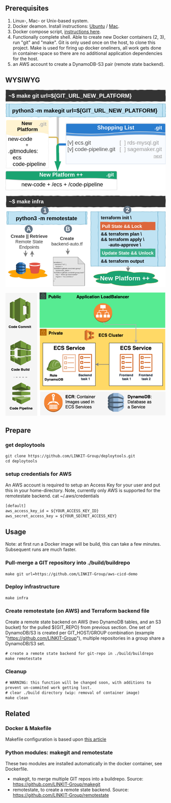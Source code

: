 
## Prerequisites
1. Linux-, Mac- or Unix-based system.
2. Docker deamon. Install instructions: [Ubuntu](https://docs.docker.com/install/linux/docker-ce/ubuntu/#install-docker-ce) / [Mac](https://docs.docker.com/docker-for-mac/install/).
3. Docker compose script, [instructions here](https://docs.docker.com/compose/install/).
4. Functionally complete shell. Able to create new Docker containers (2, 3), run "git" and "make". Git is only used once on the host, to clone this project. Make is used for firing up docker oneliners, all work gets done in container-space so there are no additional application dependencies for the host.
5. an AWS account to create a DynamoDB-S3 pair (remote state backend).


## WYSIWYG  
![MakeGit](https://github.com/LINKIT-Group/deployscript/raw/master/files/makegit-20190410.png)

![MakeInfra](https://github.com/LINKIT-Group/deployscript/raw/master/files/makeinfra-20190410.png)

![CICD](https://github.com/LINKIT-Group/deployscript/raw/master/files/cicd-fargate-update.png)


## Prepare
### get deploytools
```
git clone https://github.com/LINKIT-Group/deploytools.git
cd deploytools
```

### setup credentials for AWS
An AWS account is required to setup an Access Key for your user and put this in your home-directory. Note, currently only AWS is supported for the remotestate backend.
cat ~/.aws/credentials 
```
[default]
aws_access_key_id = ${YOUR_ACCESS_KEY_ID}
aws_secret_access_key = ${YOUR_SECRET_ACCESS_KEY}
```

## Usage
Note: at first run a Docker image will be build, this can take a few minutes. Subsequent runs are much faster.
### Pull-merge a GIT repository into ./build/buildrepo
```
make git url=https://github.com/LINKIT-Group/aws-cicd-demo
```
### Deploy infrastructure
```
make infra
```


### Create remotestate (on AWS) and Terraform backend file
Create a remote state backend on AWS (two DynamoDB tables, and an S3 bucket) for the pulled ${GIT_REPO} from previous section. One set of DynamoDB/S3 is created per GIT_HOST/GROUP combination (example "https://github.com/LINKIT-Group"), multiple repositories in a group share a DynamoDB/S3 set.

```
# create a remote state backend for git-repo in ./build/buildrepo
make remotestate
```

### Cleanup
```
# WARNING: this function will be changed soon, with additions to prevent un-commited work getting lost.
# clear ./build directory (wip: removal of container image)
make clean
```

## Related
### Docker & Makefile
Makefile configuration is based upon [this article](https://itnext.io/docker-makefile-x-ops-sharing-infra-as-code-parts-ea6fa0d22946)

### Python modules: makegit and remotestate
These two modules are installed automatically in the docker container, see Dockerfile.
- makegit, to merge multiple GIT repos into a buildrepo. Source: https://github.com/LINKIT-Group/makegit
- remotestate, to create a remote state backend. Source: https://github.com/LINKIT-Group/remotestate
